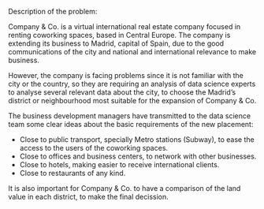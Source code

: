 Description of the problem:

Company & Co. is a virtual international real estate company focused in renting coworking spaces, based in Central Europe. The company is extending its business to Madrid, capital of Spain, due to the good communications of the city and national and international relevance to make business.

However, the company is facing problems since it is not familiar with the city or the country, so they are requiring an analysis of data science experts to analyse several relevant data about the city, to choose the Madrid’s district or neighbourhood most suitable for the expansion of Company & Co.

The business development managers have transmitted to the data science team some clear ideas about the basic requirements of the new placement:

- Close to public transport, specially Metro stations (Subway), to ease the access to the users of the coworking spaces.
- Close to offices and business centers, to network with other businesses.
- Close to hotels, making easier to receive international clients.
- Close to restaurants of any kind.

It is also important for Company & Co. to have a comparison of the land value in each district, to make the final decission.
